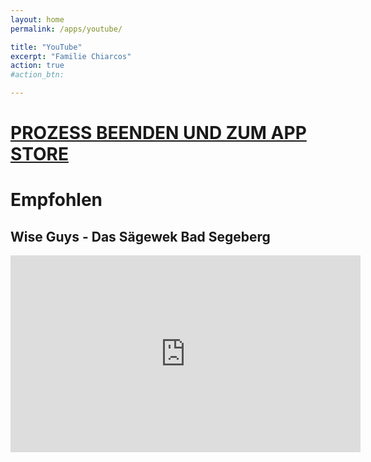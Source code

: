 ```yaml
---
layout: home
permalink: /apps/youtube/

title: "YouTube"
excerpt: "Familie Chiarcos"
action: true
#action_btn:

---
```

<script>
  alert("YouTube erfolgreich installiert. Die Installation hat 0 Bytes gespeichert.")
</script>
# [PROZESS BEENDEN UND ZUM APP STORE](/app-store/)
# Empfohlen
## Wise Guys - Das Sägewek Bad Segeberg
<iframe width="560" height="315" src="https://www.youtube.com/embed/jVkN2WNOnuc" title="Wise Guys - Das Sägewek Bad Segeberg" frameborder="0" allow="accelerometer; autoplay; clipboard-write; encrypted-media; gyroscope; picture-in-picture; web-share" referrerpolicy="strict-origin-when-cross-origin" allowfullscreen></iframe>
